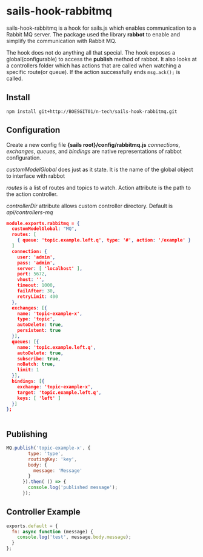 # sails-hook-rabbitmq

sails-hook-rabbitmq is a hook for sails.js which enables communication to
a Rabbit MQ server. The package used the library **rabbot** to enable and
simplify the communication with Rabbit MQ.

The hook does not do anything all that special. The hook exposes a global(configurable)
to access the **publish** method of rabbot. It also looks at a controllers folder
which has actions that are called when watching a specific route(or queue). If the
action successfully ends ``` msg.ack(); ``` is called. 

Install
-------

    npm install git+http://BOESGIT01/n-tech/sails-hook-rabbitmq.git
    
Configuration
-------------

Create a new config file **{sails root}/config/rabbitmq.js**
_connections_, _exchanges_, _queues_, and _bindings_ are native representations
of rabbot configuration.
 
_customModelGlobal_ does just as it state. It is the name of the global object to 
interface with rabbot

_routes_ is a list of routes and topics to watch. Action attribute is the path
to the action controller. 

_controllerDir_ attribute allows custom controller directory. Default is _api/controllers-mq_
 

``` JSON
module.exports.rabbitmq = {
  customModelGlobal: "MQ",
  routes: [
    { queue: 'topic.example.left.q', type: '#', action: '/example' }
  ]
  connection: {
    user: 'admin',
    pass: 'admin',
    server: [ 'localhost' ],
    port: 5672,
    vhost: '',
    timeout: 1000,
    failAfter: 30,
    retryLimit: 400
  },
  exchanges: [{
    name: 'topic-example-x',
    type: 'topic',
    autoDelete: true,
    persistent: true
  }],
  queues: [{
    name: 'topic.example.left.q',
    autoDelete: true,
    subscribe: true,
    noBatch: true,
    limit: 1
  }],
  bindings: [{
    exchange: 'topic-example-x',
    target: 'topic.example.left.q',
    keys: [ 'left' ]
  }]
};
 
```        

Publishing
---------

``` javascript
MQ.publish('topic-example-x', {
        type: 'type',
        routingKey: 'key',
        body: {
          message: 'Message'
        }
      }).then( () => {
        console.log('published message');
      });
```

Controller Example
------------------

``` javascript
exports.default = {
  fn: async function (message) {
    console.log('test', message.body.message);
  }
};

```
